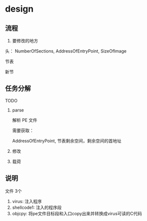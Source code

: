 # design

## 流程

1. 要修改的地方

头：
NumberOfSections, 
AddressOfEntryPoint, 
SizeOfImage

节表

新节

## 任务分解

TODO

1. parse

   解析 PE 文件

   需要获取：

   AddressOfEntryPoint, 节表剩余空间，剩余空间的首地址
2. 修改
3. 载荷


## 说明

文件 3个

1. virus: 注入程序
2. shellcode1: 注入的程序段
3. objcpy: 将pe文件目标段和入口copy出来并转换成virus可读的C代码

